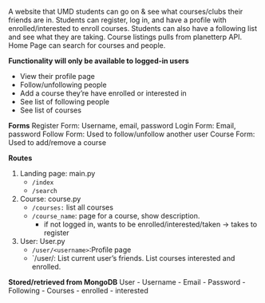 A website that UMD students can go on & see what courses/clubs their friends are in. Students can register, log in, and have a profile with enrolled/interested to enroll courses. Students can also have a following list and see what they are taking. Course listings pulls from planetterp API. Home Page can search for courses and people.

**Functionality will only be available to logged-in users**
- View their profile page
- Follow/unfollowing people
- Add a course they’re have enrolled or interested in
- See list of following people
- See list of courses

**Forms**
Register Form: Username, email, password
Login Form: Email, password
Follow Form: Used to follow/unfollow another user
Course Form: Used to add/remove a course

**Routes**
1. Landing page: main.py
    - `/index`
    - `/search`
2. Course: course.py
    - `/courses:` list all courses
    - `/course_name`: page for a course, show description.
        - if not logged in, wants to be enrolled/interested/taken → takes to register
4. User: User.py
    - `/user/<username>`:Profile page
    - `/user/<username>: List current user’s friends. List courses interested and enrolled.

**Stored/retrieved from MongoDB**
User
    - Username
    - Email
    - Password
    - Following
    - Courses
        - enrolled
        - interested

